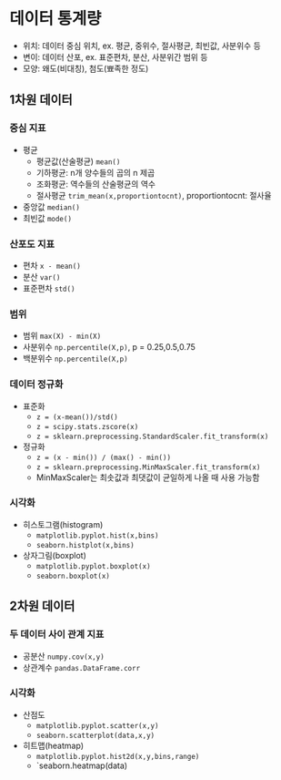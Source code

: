 # 데이터 통계량
- 위치: 데이터 중심 위치, ex. 평균, 중위수, 절사평균, 최빈값, 사분위수 등
- 변이: 데이터 산포, ex. 표준편차, 분산, 사분위간 범위 등
- 모양: 왜도(비대칭), 첨도(뾰족한 정도)
## 1차원 데이터
### 중심 지표
- 평균
  - 평균값(산술평균) `mean()`
  - 기하평균: n개 양수들의 곱의 n 제곱
  - 조화평균: 역수들의 산술평균의 역수
  - 절사평균 `trim_mean(x,proportiontocnt)`, proportiontocnt: 절사율
- 중앙값 `median()`
- 최빈값 `mode()`
### 산포도 지표
- 편차 `x - mean()`
- 분산 `var()`
- 표준편차 `std()`
### 범위
- 범위 `max(X) - min(X)`
- 사분위수 `np.percentile(X,p)`, p = 0.25,0.5,0.75
- 백분위수 `np.percentile(X,p)`
### 데이터 정규화
- 표준화
  - `z = (x-mean())/std()`
  - `z = scipy.stats.zscore(x)`
  - `z = sklearn.preprocessing.StandardScaler.fit_transform(x)`
- 정규화
  - `z = (x - min()) / (max() - min())`
  - `z = sklearn.preprocessing.MinMaxScaler.fit_transform(x)`
  - MinMaxScaler는 최솟값과 최댓값이 균일하게 나올 때 사용 가능함
### 시각화
- 히스토그램(histogram)
  - `matplotlib.pyplot.hist(x,bins)`
  - `seaborn.histplot(x,bins)`
- 상자그림(boxplot)
  - `matplotlib.pyplot.boxplot(x)`
  - `seaborn.boxplot(x)`
## 2차원 데이터
### 두 데이터 사이 관계 지표
- 공분산 `numpy.cov(x,y)`
- 상관계수 `pandas.DataFrame.corr`
### 시각화
- 산점도
  - `matplotlib.pyplot.scatter(x,y)`
  - `seaborn.scatterplot(data,x,y)`
- 히트맵(heatmap)
  - `matplotlib.pyplot.hist2d(x,y,bins,range)`
  - `seaborn.heatmap(data)

